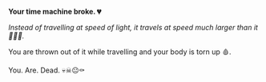 **Your time machine broke. 💔**

*Instead of travelling at speed of light, it travels at speed much larger than it 🌠🌠💫.*

You are thrown out of it while travelling and your body is torn up 🩸.

You. Are. Dead.
💀☠😐⚰